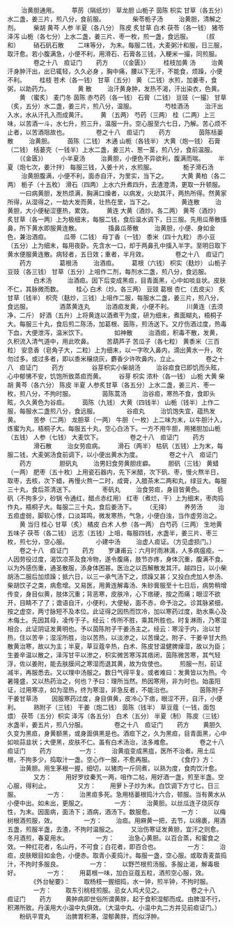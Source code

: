 <!-- { "loadSidebar": true } -->
　　 治黄胆通用。
　　葶苈（隔纸炒） 草龙胆 山栀子 茵陈 枳实 甘草（各五分）水二盏，姜三片，煎八分，食前服。
　　
　　柴苓栀子汤
　　 治黄胆，清解之剂。
　　柴胡 黄芩 人参 半夏（各八分） 陈皮 炙甘草 白术 茯苓（各一钱） 猪苓泽泻 山栀（各七分）上水二盏，姜三片、枣一枚，煎一盏，食远服。
　　（叔和）
　　硝石矾石散
　　二味等分， 为末。每服二钱，大麦粥汁和服，日三服，取汗愈。若小腹满急，小便不利，用滑石、石膏各三钱，入粳米一撮，同煎服。
　　
　　卷之十八　疸证门
　　药方
　　（《金匮》）
　　桂枝加黄 汤
　　 治黄汗身肿汗出，出已辄轻，久久必身 ，胸中痛，腰以下无汗，不能食，烦躁，小便不利。
　　桂枝 苍术（各一钱） 甘草（五分） 黄 （二钱）水煎，加姜枣，食粥，以助药力。
　　
　　黄 散
　　 治汗黄身肿，发热不渴，汗出染衣，色黄。
　　黄 （蜜炙） 麦门冬 茵陈 赤芍药（各一钱） 石膏（二钱） 豆豉（一撮） 甘草（炙，五分）水二盏，姜三片，煎八分，温服。
　　
　　 芍桂酒汤
　　 治汗出入水，水从汗孔入而成黄汗。
　　黄 （五两） 芍药（三两） 桂（二两）上三味，以苦酒一斗，水七升，煎三升，温服一升。空心服至六七日，乃解。苦心烦不止者，以苦酒阻故也。
　　
　　卷之十八　疸证门
　　药方
　　
　　茵陈栝蒌散
　　 治黄胆。
　　茵陈（二钱） 木通 山栀（各钱半） 大黄（炮一钱） 石膏（二钱） 栝蒌壳（一钱半）上水二盏，姜三片、葱一茎，煎八分，食前温服。
　　（《金匮》）
　　小半夏汤
　　 治黄胆，小便色不异欲利，腹满而喘。
　　半夏（炮七次，姜汁拌） 每服三钱，入姜十片，水煎服。
　　
　　栀子滑石汤
　　 治黄胆腹满，小便不利，面赤自汗，为里实，当下之。
　　大黄 黄柏（各二两） 栀子（十五枚） 滑石（四两）上水六升煮四升，去渣澄清，更取一升顿服。
　　一曰病黄胆，发热烦满，胸满口燥者，以病发，火劫其汗，两热所得。然黄家所得，从湿得之，一劫大发而黄，壮热在里，当下之。
　　
　　黄连散
　　 治黄胆，大小便秘涩壅热，累效。
　　黄连 大黄（酒炒。各二两） 黄芩（酒炒） 炙甘草（各一两）上为极细末，每服二钱，食后温水调下，日三服。先用瓜蒂散搐鼻，所下黄水即服黄连散。
　　
　　搐鼻瓜蒂散
　　 治黄胆，小便、身如金色，兼治酒疸。
　　瓜蒂（二钱） 母丁香（一钱） 黍米（四十九粒） 赤小豆（五分）上为细末，每用夜卧。先含水一口，却于两鼻孔中搐入半字。至明日取下黄水便服黄连散。病轻者，五日效；重者，半月效。
　　
　　卷之十八　疸证门
　　药方
　　
　　葛根汤
　　 治酒疸。
　　葛根（六钱） 枳实（麸炒） 山栀子 豆豉（各三钱） 甘草（五分）上咀作二剂，每剂水二盏，煎八分，食远服。
　　
　　白术汤
　　 治酒疸。因下后变成黑疸，目青面黑，心中如啖韭状。皮肤不仁，其脉微而数。
　　桂心 白术（炒。各三两） 豆豉 葛根 杏仁（去皮尖） 炙甘草（钱半） 枳壳（麸炒，三钱）上咀作二服，每服水二盏，姜三片，煎八分，食远服。
　　
　　酒蒸黄连丸
　　 治酒疸发黄，小便不利。
　　川黄连（去须净，二斤） 好酒（五升）上将黄连以酒煮干为度，研为细末，煮面糊丸，梧桐子大。每服三十丸，食后煎二陈汤，加葛根、茵陈，煎汤送下。又疗伤酒过度，热毒下血，大便泄泻，温米饮下。
　　
　　如神散
　　 治酒疸，积毒不散，发黄，久积流入清气道中，用此吹鼻。
　　苦葫芦子 苦瓜子（各七粒） 黄黍米（三百粒） 安息香（皂角子大，二粒）上为细末，以一字吹入鼻内，滴出黄水一升，吹勿过多。或过多者，即以黍米穣烧灰，麝香少许吹鼻内，立止。
　　
　　卷之十八　疸证门
　　药方
　　
　　谷芽枳实小柴胡汤
　　 治谷疸食已即饥而头眩，心中郁怫不安，饥饱所致蒸疸而黄。
　　谷芽 枳实 浓朴（各一钱） 山栀 大黄 柴胡 黄芩（各六分） 陈皮 半夏 人参炙甘草（各五分）上水二盏，姜三片、枣一枚，煎八分，不拘时服。
　　
　　茵陈蒿汤
　　 治谷疸，寒热不食，食即头眩，久久黄色为谷疸。
　　茵陈（九钱） 大黄（四钱半） 山栀（钱半）上作二服，每服水二盏煎八分，食远服。
　　
　　谷疸丸
　　 治饥饱失宜，蕴热发黄。
　　苦参（二两） 龙胆草（一两） 牛胆（一枚）上二味为末，以牛胆汁入，炼蜜为丸，梧桐子大。每服五十丸，空心白汤下。一方不用牛胆，用猪胆加山栀（五钱） 人参（七钱） 大麦饮下。
　　
　　卷之十八　疸证门
　　药方
　　
　　滑石散
　　 治女劳疸病。
　　滑石（两半） 枯矾（五钱）上为末，每服二钱，大麦粥汤食前调下，以小便出黄水为度。
　　
　　卷之十八　疸证门
　　药方
　　
　　胆矾丸
　　 治男妇食劳黄胆疰癖。
　　胆矾（三钱） 黄蜡（一两） 肥枣（五十枚）上用瓷石器内，先下米醋，次下矾、枣，慢火熬半日，取枣，去核，次下蜡，再慢火熬一二时，成膏，入腊茶末二两和丸，绿豆大。每服三十丸，食后茶清送下。
　　
　　枣矾丸
　　 治食劳疸，身目皆黄色。
　　皂矾（不拘多少，砂锅 令通红，醋点赤红用） 红枣（煮烂，干）上为细末，枣肉捣作丸，梧桐子大。每服二三十丸，食后姜汤下。
　　（无择）
　　养劳汤
　　 治五疸虚弱，脚软心悸，口淡耳鸣，微发寒热，气急，小便白浊，当作虚劳治之。
　　黄 当归 桂心 甘草（炙） 橘皮 白术 人参（各一两） 白芍药（三两） 生地黄五味子 茯苓（各二钱） 远志（五钱）上咀，每服四钱，水盏半，姜三片、枣三枚，煎七分，空心服。
　　
　　小建中汤
　　 治虚人疸证。（方见虚损门。）
　　卷之十八　疸证门
　　药方
　　罗谦甫云：六月时雨淋漓，人多病瘟疫。一人因劳役过度，渴饮凉茶及食冷物，遂令腹痛，肢节亦疼，身体沉重，腹满不食。以为外感伤重，通圣散服，添身体困甚。医治之以百解散发其汗。越四日，以小柴胡汤二服后加烦躁；抵六日，以三一承气汤下之，烦躁又甚；又投白虎加人参汤、柴胡饮子之类，病愈增。又易医，用黄连解毒汤、朱砂膏服至十七日后，病势稍增传变，身目似黄，肢体沉重；背恶寒，皮肤冷，心下痞硬，按之而痛；眼涩不欲开，目睛不了了；谵语自汗，小便利，大便秘，面不赤，命予治之。诊其脉紧细，按之虚空，两寸脉短不及本位。此证得之因热而饮冷，加以寒药过度，助水乘心及木侮土。先因其母，凌传于子。经云：传所不胜，乘其所胜也。时复淋雨，乃寒湿相合，此证阴证发黄明也。予以茵陈附子干姜汤主之。经云：寒淫于内，治以甘热，住以苦辛；湿淫所胜，治以苦热，以淡渗之，以苦燥之。附子、干姜辛甘大热散黄治寒，故以为主；半夏，草豆蔻辛热，白术、陈皮甘温健脾燥湿，故以为臣；生姜辛温以散之，泽泻甘平以渗之，枳实微苦寒泻其痞闭，茵陈微苦寒，其气轻浮，佐以姜附，能去肤膜间之寒湿而退其黄，故为佐使也。
　　煎服一剂，前证减半，再服悉去。又以理中汤服之。数日气得平复。或者难曰：发黄皆以为热。今暑隆盛，又以热药治之，何也？予曰：理所当然。热因寒用，非为时也。始虽阳证，过用寒凉，如为湿热，终为寒湿，非急反者，不能治也。
　　
　　茵陈附子干姜甘草汤
　　因服寒药过度，身目俱黄，皮冷心下痞，眼涩不开，自汗，小便利。
　　熟附子（三钱） 干姜（炮二钱） 茵陈（钱半） 草豆蔻（一钱，面包煨） 茯苓（五分）枳实 泽泻（各五分） 白术（五分） 半夏（制） 陈皮（三钱）水盏半，姜五片，煎八分服。
　　
　　卷之十八　疸证门
　　药方
　　黄胆久久变为黑疸，身黄额黑，或身面俱黑是也。酒疸下之，久为黑疸，目青面黑，心中如啖蒜韭状；大便黑，皮肤不仁。虽有白术汤治，法多难愈。
　　
　　卷之十八　疸证门
　　药方
　　
　　一方：
　　治黄疽变成黑疽，医所不治者。用土瓜根，不拘多少，捣取汁一盏。空心作一服，不愈再服。
　　
　　《食疗》方：
　　治黄胆。用生茅根一握，细切，以猪肉一斤同煮，以熟为度，食肉饮汁愈。
　　
　　又方：
　　用好罗纹秦艽一两，咀作二帖，用好酒一盏，煎至半盏。空心服，得利止。
　　
　　又方：
　　用萝卜子炒为末。白饮调下方寸匕，日三服。
　　
　　一方：
　　治黑疸多死。急用栝蒌根捣汁六合，顿服。当有黄水从小便中出。如未出，更服之。
　　
　　一方：
　　治黄胆。以丝瓜连子烧灰存性，为末。因面病，面汤下；酒病，酒汤下。数服愈。
　　
　　一方：
　　以梅树根酒煎服，效。
　　
　　一方：
　　治疸。用麻黄一把，去节，以绵裹，用酒五盏，煎服半盏，去渣，不拘时温服之。
　　又治伤寒证发黄胆，宜汗之则愈。冬月酒煎，春夏用水。
　　
　　一方：
　　治急心黄胆。以百合蒸，和蜜食之效。一种红花者，名山丹，不可食；白花者，即百合也。
　　
　　一方：
　　治疸，皮肤眼目如金色，小便赤。取青小麦捣汁。每服一盏，空心服。或取青麦苗捣汁，不拘时多服良。
　　
　　一方：
　　以野苎根煎汤服。多服止渴，解毒极好。
　　
　　一方：
　　用葛根一味，加白豆蔻五粒，酒煎空心服，效。
　　
　　《外台秘要》：
　　取杨枝一握细捣，水一钟，煎半钟，不拘时服。
　　
　　一方：
　　取东引桃枝煎服。忌女人鸡犬见之。
　　
　　卷之十八　疸证门
　　药方
　　黄肿病即世俗所谓黄胖，起于食积湿郁而成。由脾湿不行，积滞所致。丹溪用大小温中丸俱效。（大温中丸、小温中丸二方并见前疸证门。）
　　粉矾平胃丸
　　 治脾胃积滞，湿郁黄胖，而似浮肿。

